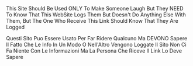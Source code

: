 This Site Should Be Used ONLY To Make Someone Laugh But They NEED To Know That This WebSite Logs Them But Doesn't Do Anything Else With Them, But The One Who Receive This Link Should Know That They Are Logged

Questi Sito Puo Essere Usato Per Far Ridere Qualcuno Ma DEVONO Sapere Il Fatto Che Le Info In Un Modo O Nell'Altro Vengono Loggate Il Sito Non Ci Fa Niente Con Le Informazioni Ma La Persona Che Riceve Il Link Lo Deve Sapere
